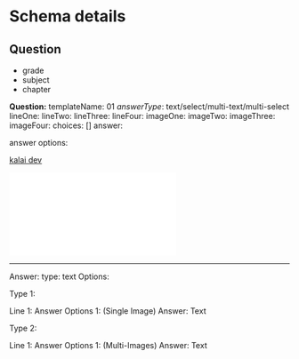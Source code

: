 # Schema details

## Question 
* grade
* subject
* chapter

**Question:**
templateName: 01
_answerType_: text/select/multi-text/multi-select
lineOne: 
lineTwo: 
lineThree: 
lineFour: 
imageOne:
imageTwo:
imageThree: 
imageFour:
choices: []
answer: 

answer options:

[kalai dev](kalai.dev)

![alteratext](xxcc.img)

-------------------------------
Answer:
type: text
Options: 


Type 1:

Line 1:
Answer Options 1: (Single Image)
Answer: Text

Type 2:

Line 1:
Answer Options 1: (Multi-Images)
Answer: Text

